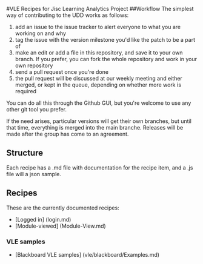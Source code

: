 #VLE Recipes for Jisc Learning Analytics Project
##Workflow
The simplest way of contributing to the UDD works as follows:

1. add an issue to the issue tracker to alert everyone to what you are working on and why
2. tag the issue with the version milestone you'd like the patch to be a part of
3. make an edit or add a file in this repository, and save it to your own branch. If you prefer, you can fork the whole repository and work in your own repository
4. send a pull request once you're done
5. the pull request will be discussed at our weekly meeting and either merged, or kept in the queue, depending on whether more work is required

You can do all this through the Github GUI, but you're welcome to use any other git tool you prefer.

If the need arises, particular versions will get their own branches, but until that time, everything is merged into the main branche. Releases will be made after the group has come to an agreement.

## Structure
Each recipe has a .md file with documentation for the recipe item, and a .js file will a json sample.
## Recipes
These are the currently documented recipes:

* [Logged in] (login.md)
* [Module-viewed] (Module-View.md)
### VLE samples

* [Blackboard VLE samples] (vle/blackboard/Examples.md)
